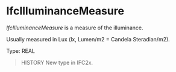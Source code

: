 # IfcIlluminanceMeasure

_IfcIlluminanceMeasure_ is a measure of the illuminance.<!-- end of definition -->

Usually measured in Lux (lx, Lumen/m2 = Candela Steradian/m2).

Type: REAL

> HISTORY  New type in IFC2x.
